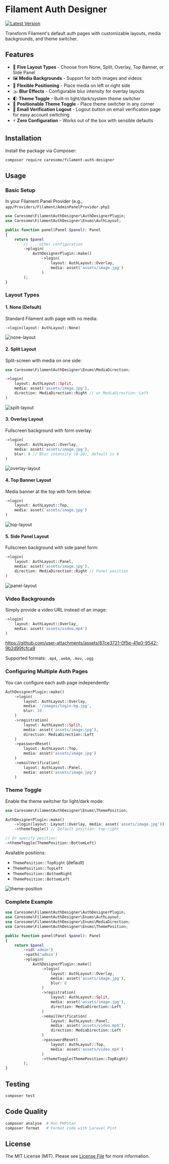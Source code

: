 # Filament Auth Designer

[![Latest Version](https://img.shields.io/packagist/v/caresome/filament-auth-designer.svg?style=flat-square)](https://packagist.org/packages/caresome/filament-auth-designer)

Transform Filament's default auth pages with customizable layouts, media backgrounds, and theme switcher.

## Features

- 🎨 **Five Layout Types** - Choose from None, Split, Overlay, Top Banner, or Side Panel
- 🖼️ **Media Backgrounds** - Support for both images and videos
- 📐 **Flexible Positioning** - Place media on left or right side
- 🌫️ **Blur Effects** - Configurable blur intensity for overlay layouts
- 🌓 **Theme Toggle** - Built-in light/dark/system theme switcher
- 📍 **Positionable Theme Toggle** - Place theme switcher in any corner
- 🚪 **Email Verification Logout** - Logout button on email verification page for easy account switching
- ⚡ **Zero Configuration** - Works out of the box with sensible defaults

## Installation

Install the package via Composer:

```bash
composer require caresome/filament-auth-designer
```

## Usage

### Basic Setup

In your Filament Panel Provider (e.g., `app/Providers/Filament/AdminPanelProvider.php`):

```php
use Caresome\FilamentAuthDesigner\AuthDesignerPlugin;
use Caresome\FilamentAuthDesigner\Enums\AuthLayout;

public function panel(Panel $panel): Panel
{
    return $panel
        // ... other configuration
        ->plugin(
            AuthDesignerPlugin::make()
                ->login(
                    layout: AuthLayout::Overlay,
                    media: asset('assets/image.jpg')
                )
        );
}
```

### Layout Types

#### 1. None (Default)
Standard Filament auth page with no media:

```php
->login(layout: AuthLayout::None)
```

![none-layout](https://github.com/user-attachments/assets/7b6b89a7-c245-43c1-935a-dd7e0a63e74e)


#### 2. Split Layout
Split-screen with media on one side:

```php
use Caresome\FilamentAuthDesigner\Enums\MediaDirection;

->login(
    layout: AuthLayout::Split,
    media: asset('assets/image.jpg'),
    direction: MediaDirection::Right // or MediaDirection::Left
)
```

![split-layout](https://github.com/user-attachments/assets/a4d7de54-0703-4aac-9e78-ebbc2161bebb)


#### 3. Overlay Layout
Fullscreen background with form overlay:

```php
->login(
    layout: AuthLayout::Overlay,
    media: asset('assets/image.jpg'),
    blur: 8 // Blur intensity (0-20), default is 0
)
```

![overlay-layout](https://github.com/user-attachments/assets/84dba0d0-94e4-4aa6-8e86-e1c8702f392b)


#### 4. Top Banner Layout
Media banner at the top with form below:

```php
->login(
    layout: AuthLayout::Top,
    media: asset('assets/image.jpg')
)
```

![top-layout](https://github.com/user-attachments/assets/e781e0c5-f2d3-47fa-8ec4-15b756d3b8f5)


#### 5. Side Panel Layout
Fullscreen background with side panel form:

```php
->login(
    layout: AuthLayout::Panel,
    media: asset('assets/image.jpg'),
    direction: MediaDirection::Right // Panel position
)
```

![panel-layout](https://github.com/user-attachments/assets/4d08b7d8-5a3c-4c9e-b862-f33e0ed3bea7)


### Video Backgrounds

Simply provide a video URL instead of an image:

```php
->login(
    layout: AuthLayout::Overlay,
    media: asset('assets/video.mp4')
)
```

https://github.com/user-attachments/assets/67ce3721-0f5e-41e0-9542-9b2d99fcfca9


Supported formats: `.mp4`, `.webm`, `.mov`, `.ogg`

### Configuring Multiple Auth Pages

You can configure each auth page independently:

```php
AuthDesignerPlugin::make()
    ->login(
        layout: AuthLayout::Overlay,
        media: '/images/login-bg.jpg',
        blur: 10
    )
    ->registration(
        layout: AuthLayout::Split,
        media: asset('assets/image.jpg'),
        direction: MediaDirection::Left
    )
    ->passwordReset(
        layout: AuthLayout::Top,
        media: asset('assets/image.jpg')
    )
    ->emailVerification(
        layout: AuthLayout::Panel,
        media: asset('assets/image.jpg')
    )
```

### Theme Toggle

Enable the theme switcher for light/dark mode:

```php
use Caresome\FilamentAuthDesigner\Enums\ThemePosition;

AuthDesignerPlugin::make()
    ->login(layout: Layout::Overlay, media: asset('assets/image.jpg'))
    ->themeToggle() // Default position: top-right

// Or specify position:
->themeToggle(ThemePosition::BottomLeft)
```

Available positions:
- `ThemePosition::TopRight` (default)
- `ThemePosition::TopLeft`
- `ThemePosition::BottomRight`
- `ThemePosition::BottomLeft`


![theme-position](https://github.com/user-attachments/assets/748677ea-ebcf-4831-bf80-9ee03b42dfc9)


### Complete Example

```php
use Caresome\FilamentAuthDesigner\AuthDesignerPlugin;
use Caresome\FilamentAuthDesigner\Enums\AuthLayout;
use Caresome\FilamentAuthDesigner\Enums\MediaDirection;
use Caresome\FilamentAuthDesigner\Enums\ThemePosition;

public function panel(Panel $panel): Panel
{
    return $panel
        ->id('admin')
        ->path('admin')
        ->plugin(
            AuthDesignerPlugin::make()
                ->login(
                    layout: AuthLayout::Overlay,
                    media: asset('assets/image.jpg'),
                    blur: 8
                )
                ->registration(
                    layout: AuthLayout::Split,
                    media: asset('assets/image.jpg'),
                    direction: MediaDirection::Left
                )
                ->emailVerification(
                    layout: AuthLayout::Panel,
                    media: asset('assets/video.mp4'),
                    direction: MediaDirection::Left
                )
                ->passwordReset(
                    layout: AuthLayout::Top,
                    media: asset('assets/video.mp4')
                )
                ->themeToggle(ThemePosition::TopRight)
        );
}
```

## Testing

```bash
composer test
```

## Code Quality

```bash
composer analyse  # Run PHPStan
composer format   # Format code with Laravel Pint
```

## License

The MIT License (MIT). Please see [License File](LICENSE.md) for more information.
